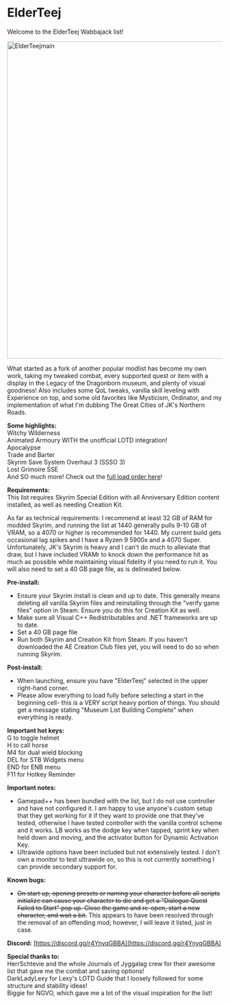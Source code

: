 # ElderTeej
Welcome to the ElderTeej Wabbajack list!


<img width="1255" height="739" alt="ElderTeejmain" src="https://github.com/user-attachments/assets/e4638bff-3f88-4279-997b-2913deb41212" />


What started as a fork of another popular modlist has become my own work, taking my tweaked combat, every supported quest or item with a display in the Legacy of the Dragonborn museum, and plenty of visual goodness! Also includes some QoL tweaks, vanilla skill leveling with Experience on top, and some old favorites like Mysticism, Ordinator, and my implementation of what I'm dubbing The Great Cities of JK's Northern Roads.  

**Some highlights:**  
Witchy Wilderness  
Animated Armoury WITH the unofficial LOTD integration!  
Apocalypse  
Trade and Barter  
Skyrim Save System Overhaul 3 (SSSO 3)  
Lost Grimoire SSE  
And SO much more! Check out the [full load order here](https://loadorderlibrary.com/lists/elderteej-3)!

**Requirements:**  
This list requires Skyrim Special Edition with all Anniversary Edition content installed, as well as needing Creation Kit.  

As far as technical requirements: I recommend at least 32 GB of RAM for modded Skyrim, and running the list at 1440 generally pulls 9-10 GB of VRAM, so a 4070 or higher is recommended for 1440. My current build gets occasional lag spikes and I have a Ryzen 9 5900x and a 4070 Super. Unfortunately, JK's Skyrim is heavy and I can't do much to alleviate that draw, but I have included VRAMr to knock down the performance hit as much as possible while maintaining visual fidelity if you need to run it. You will also need to set a 40 GB page file, as is delineated below.    

**Pre-install:**  
- Ensure your Skyrim install is clean and up to date. This generally means deleting all vanilla Skyrim files and reinstalling through the "verify game files" option in Steam. Ensure you do this for Creation Kit as well.    
- Make sure all Visual C++ Redistributables and .NET frameworks are up to date.  
- Set a 40 GB page file   
- Run both Skyrim and Creation Kit from Steam. If you haven't downloaded the AE Creation Club files yet, you will need to do so when running Skyrim.  

**Post-install:**  
- When launching, ensure you have "ElderTeej" selected in the upper right-hand corner.  
- Please allow everything to load fully before selecting a start in the beginning cell- this is a VERY script heavy portion of things. You should get a message stating "Museum List Building Complete" when everything is ready.  

**Important hot keys:**  
G to toggle helmet  
H to call horse  
M4 for dual wield blocking  
DEL for STB Widgets menu  
END for ENB menu  
F11 for Hotkey Reminder  

**Important notes:**  
- Gamepad++ has been bundled with the list, but I do not use controller and have not configured it. I am happy to use anyone's custom setup that they get working for it if they want to provide one that they've tested, otherwise I have tested controller with the vanilla control scheme and it works. LB works as the dodge key when tapped, sprint key when held down and moving, and the activator button for Dynamic Activation Key.   
- Ultrawide options have been included but not extensively tested. I don't own a monitor to test ultrawide on, so this is not currently something I can provide secondary support for.  

**Known bugs:**  
- <s>On start up, opening presets or naming your character before all scripts initialize can cause your character to die and get a "Dialogue Quest Failed to Start" pop up. Close the game and re-open, start a new character, and wait a bit.</s> This appears to have been resolved through the removal of an offending mod; however, I will leave it listed, just in case.  


**Discord:**
[https://discord.gg/r4YnyqGBBA](https://discord.gg/r4YnyqGBBA)

**Special thanks to:**  
HerrSchtevie and the whole Journals of Jyggalag crew for their awesome list that gave me the combat and saving options!  
DarkLadyLexy for Lexy's LOTD Guide that I loosely followed for some structure and stability ideas!  
Biggie for NGVO, which gave me a lot of the visual inspiration for the list!  

